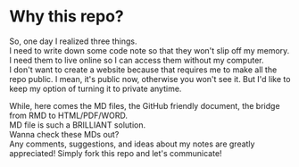 # Why this repo?
So, one day I realized three things.   
I need to write down some code note so that they won't slip off my memory.  
I need them to live online so I can access them without my computer.  
I don't want to create a website because that requires me to make all the repo public. I mean, it's public now, otherwise you won't see it. But I'd like to keep my option of turning it to private anytime.  

While, here comes the MD files, the GitHub friendly document, the bridge from RMD to HTML/PDF/WORD.   
MD file is such a BRILLIANT solution.  
Wanna check these MDs out?  
Any comments, suggestions, and ideas about my notes are greatly appreciated! Simply fork this repo and let's communicate!  
